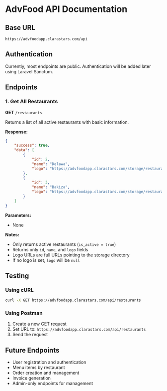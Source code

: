 # AdvFood API Documentation

## Base URL
```
https://advfoodapp.clarastars.com/api
```

## Authentication
Currently, most endpoints are public. Authentication will be added later using Laravel Sanctum.

## Endpoints

### 1. Get All Restaurants
**GET** `/restaurants`

Returns a list of all active restaurants with basic information.

**Response:**
```json
{
    "success": true,
    "data": [
        {
            "id": 2,
            "name": "Delawa",
            "logo": "https://advfoodapp.clarastars.com/storage/restaurants/logos/1754565610_Screenshot 1447-02-13 at 2.05.54 PM.png"
        },
        {
            "id": 3,
            "name": "Bakiza",
            "logo": "https://advfoodapp.clarastars.com/storage/restaurants/logos/1754565656_Screenshot 1447-02-13 at 2.20.43 PM.png"
        }
    ]
}
```

**Parameters:**
- None

**Notes:**
- Only returns active restaurants (`is_active = true`)
- Returns only `id`, `name`, and `logo` fields
- Logo URLs are full URLs pointing to the storage directory
- If no logo is set, `logo` will be `null`

## Testing

### Using cURL
```bash
curl -X GET https://advfoodapp.clarastars.com/api/restaurants
```

### Using Postman
1. Create a new GET request
2. Set URL to: `https://advfoodapp.clarastars.com/api/restaurants`
3. Send the request

## Future Endpoints
- User registration and authentication
- Menu items by restaurant
- Order creation and management
- Invoice generation
- Admin-only endpoints for management 
